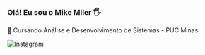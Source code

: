 
### Olá! Eu sou o Mike Miler 🖐️

🚀 Cursando Análise e Desenvolvimento de Sistemas - PUC Minas


[![Instagram](https://img.shields.io/badge/Instagram-E4405F?style=for-the-badge&logo=instagram&logoColor=white)](https://instagram.com;miler_m) 


